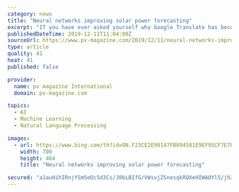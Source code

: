 ```yaml
---
category: news
title: "Neural networks improving solar power forecasting"
excerpt: "If you have ever asked yourself why Google Translate has become much better at translating in recent years, the answer is because of artificial neural networks. Since November 2016, the company’s online translation tool has relied on a neural machine translation (NMT) system. It is based on example-based machine translation, which helps the ..."
publishedDateTime: 2019-12-11T11:04:00Z
sourceUrl: https://www.pv-magazine.com/2019/12/11/neural-networks-improving-solar-power-forecasting/
type: article
quality: 41
heat: 41
published: false

provider:
  name: pv magazine International
  domain: pv-magazine.com

topics:
  - AI
  - Machine Learning
  - Natural Language Processing

images:
  - url: https://www.bing.com/th?id=ON.F23CE2E90147FB894581E9EF95CF7E78
    width: 700
    height: 464
    title: "Neural networks improving solar power forecasting"

secured: "a1auHihIRnjYSm5eDc5d3Cs/J0bLBIfG/VWsvjZSnesqkRQXeHIWAOYl5/jh2oaODhit/KNE1wEqjY/LF3loJw0GIKN+lYxXq70GrRqwdWKkqKXyg0zFnzkPUKzxjfvyAE4UjbQRdQbBDIQEkGWy5Z60qr8fHhImo52YTbZmutxD3DvDWc5Aw7HmuyR3H5/PO7I+Nrse7hI9X74r75T7b4LKADSaKtPWpRHPHmn3QMxr7cHbBJ5osFuKmfzViwde9XP/6MZT1UM/6MaWeHL6Sw==;TgAoEdYWaEWHPjU00B2SbA=="
---
```


